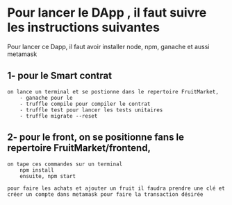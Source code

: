 # Pour lancer le DApp , il faut suivre les instructions suivantes
Pour lancer ce Dapp, il faut avoir installer node, npm, ganache et aussi metamask

## 1- pour le Smart contrat 
    on lance un terminal et se postionne dans le repertoire FruitMarket, 
        - ganache pour le 
        - truffle compile pour compiler le contrat
        - truffle test pour lancer les tests unitaires
        - truffle migrate --reset

## 2- pour le front, on se positionne fans le repertoire FruitMarket/frontend, 
    on tape ces commandes sur un terminal
        npm install
        ensuite, npm start

    pour faire les achats et ajouter un fruit il faudra prendre une clé et créer un compte dans metamask pour faire la transaction désirée

